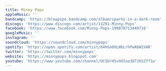 ```yaml
---
title: Minny Pops
appleMusic: ''
bandcamp: 'https://blowpipe.bandcamp.com/album/sparks-in-a-dark-room'
discogs: 'https://www.discogs.com/artist/11291-Minny-Pops'
facebook: 'https://www.facebook.com/Minny-Pops-199070713449716'
googleMusic: ''
instagram: ''
soundcloud: 'https://soundcloud.com/minnypops'
spotify: 'https://open.spotify.com/artist/64hGo0XLWbLrhPwAbW1VAR'
twitter: 'https://twitter.com/minnypops'
website: 'https://minnypops.blogspot.com'
youtube: 'https://www.youtube.com/channel/UCSbrH5vXHIoa3D7J65Zff1w'
---
```

